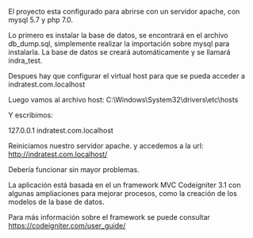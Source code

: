 El proyecto esta configurado para abrirse con un servidor apache, con mysql 5.7 y php 7.0.

Lo primero es instalar la base de datos, se encontrará en el archivo db_dump.sql, simplemente realizar la importación sobre mysql para instalarla. La base de datos se creará automáticamente y se llamará indra_test.

Despues hay que configurar el virtual host para que se pueda acceder a indratest.com.localhost

Luego vamos al archivo host: C:\Windows\System32\drivers\etc\hosts

Y escribimos:

127.0.0.1 		indratest.com.localhost

Reiniciamos nuestro servidor apache. y accedemos a la url: http://indratest.com.localhost/

Debería funcionar sin mayor problemas.

La aplicación está basada en el un framework MVC Codeigniter 3.1 con algunas ampliaciones para mejorar procesos, como la creación de los modelos de la base de datos.

Para más información sobre el framework se puede consultar https://codeigniter.com/user_guide/

